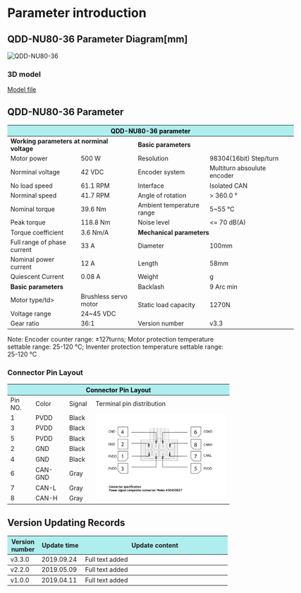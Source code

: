 # Parameter introduction 
## QDD-NU80-36 Parameter Diagram[mm]
![QDD-NU80-36]( ../img/Qdd_NU80_36_v3_3sanshitu.png ) 
### 3D model 
[Model file ]( ../img/QDD-NU80-36_v3_3.step.zip )


## QDD-NU80-36 Parameter
<table style="width:650px"><thead><tr><th colspan="4" style="background: PaleTurquoise; color: black;">QDD-NU80-36 parameter</th></tr></thead><tbody><tr><td colspan="2"><b>Working parameters at norminal voltage</b></td><td colspan="2"><b>Basic parameters</b></td></tr><tr><td style="width:175px">Motor power</td><td style="width:135px">500 W</td><td style="width:130px">Resolution</td><td style="width:220px">98304(16bit) Step/turn</td></tr><tr><td>Norminal voltage</td><td>42 VDC</td><td>Encoder system</td><td>Multiturn absoulute encoder</td></tr><tr><td>No load speed</td><td>61.1 RPM</td><td>Interface</td><td>Isolated CAN</td></tr><tr><td>Norminal speed</td><td>41.7 RPM</td><td>Angle of rotation</td><td>> 360.0 °</td></tr><tr><td>Nominal torque</td><td>39.6 Nm</td><td>Ambient temperature range</td><td>5~55 °C</td></tr><td>Peak torque</td><td>118.8 Nm</td><td>Noise level</td><td><= 70 dB(A)</td></tr><tr><td>Torque coefficient</td><td>3.6 Nm/A</td><td colspan="2"><b>Mechanical parameters</b></td></tr><tr><td>Full range of phase current</td><td>33 A</td><td style="width:175px">Diameter</td><td style="width:175px">100mm</td></tr><tr><td>Nominal power current</td><td>12 A</td><td>Length</td><td>58mm</td></tr><tr><td>Quiescent Current</td><td>0.08 A</td><td>Weight</td><td>g</td></tr> <tr><td colspan="2"><b>Basic parameters</b></td><td>Backlash</td><td>9 Arc min</td></tr><tr><td>Motor type/td><td>Brushless servo motor</td><td rowspan="2">Static load capacity</td rowspan="2"><td rowspan="2">1270N</td rowspan="2"></tr><tr><td>Voltage range</td><td>24~45 VDC</td></tr><tr><td>Gear ratio</td><td>36:1</td><td>Version number</td><td>v3.3</td></tr></tbody></table>

 Note: Encoder counter range: ±127turns; Motor protection temperature settable range: 25-120 °C; Inventer protection temperature settable range: 25-120 °C


### Connector Pin Layout
<table class="tableizer-table">
<thead><tr class="tableizer-firstrow"><th colspan="4" style="background: PaleTurquoise; color: black;width:800px">Connector Pin Layout</th></tr></thead><tbody><tr><td>Pin NO.</td><td>Color</td><td>Signal</td><td>Terminal pin distribution</td></tr><tr><td>1</td><td>PVDD</td><td>Black</td><td rowspan="9"><img src="../img/配线2-2.png" style="width:450px"></td></tr><tr><td>3</td><td>PVDD</td><td>Black</td></tr><tr><td>5</td><td>PVDD</td><td>Black</td></tr><tr><td>2</td><td>GND</td><td>Black</td></tr><tr><td>4</td><td>GND</td><td>Black</td></tr><tr><td>6</td><td>CAN-GND</td><td>Gray</td></tr><tr><td>7</td><td>CAN-L</td><td>Gray</td></tr><tr><td>8</td><td>CAN-H</td><td>Gray</td></tr></tbody></table>



## Version Updating Records

<table style="width:500px"><thead><tr style="background:PaleTurquoise"><th style="width:100px">Version number</th><th style="width:150px">Update time</th><th style="width:3800px">Update content</th></tr></thead><tbody><tr><td>v3.3.0</td><td>2019.09.24</td><td>Full text added</th></tr></thead><tbody><tr><td>v2.2.0 </td><td>2019.05.09</td><td>Full text added</th></tr></thead><tbody><tr><td>v1.0.0</td><td>2019.04.11</td><td>Full text added</td></tbody></table>
